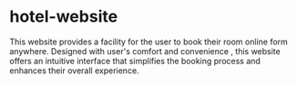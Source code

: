 # hotel-website
This website provides a facility for the user to book their room online form anywhere. Designed with user's comfort and convenience , this website offers an intuitive interface that simplifies the booking process and enhances their overall experience.
